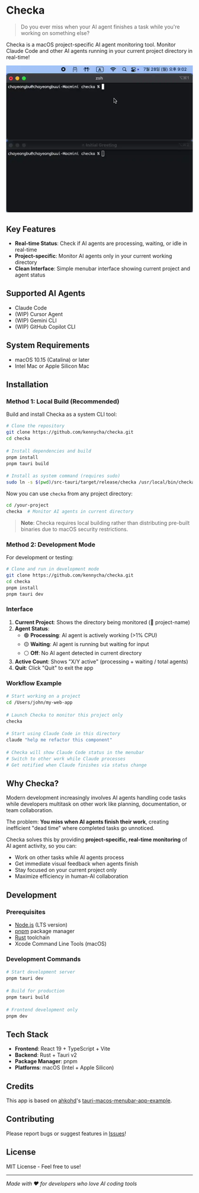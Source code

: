 # Checka

> Do you ever miss when your AI agent finishes a task while you're working on something else?

Checka is a macOS project-specific AI agent monitoring tool. Monitor Claude Code and other AI agents running in your current project directory in real-time!

![Demo](assets/demo.webp)

## Key Features

- **Real-time Status**: Check if AI agents are processing, waiting, or idle in real-time
- **Project-specific**: Monitor AI agents only in your current working directory
- **Clean Interface**: Simple menubar interface showing current project and agent status

## Supported AI Agents

- Claude Code
- (WIP) Cursor Agent
- (WIP) Gemini CLI
- (WIP) GitHub Copilot CLI

## System Requirements

- macOS 10.15 (Catalina) or later
- Intel Mac or Apple Silicon Mac

## Installation

### Method 1: Local Build (Recommended)

Build and install Checka as a system CLI tool:

```bash
# Clone the repository
git clone https://github.com/kennycha/checka.git
cd checka

# Install dependencies and build
pnpm install
pnpm tauri build

# Install as system command (requires sudo)
sudo ln -s $(pwd)/src-tauri/target/release/checka /usr/local/bin/checka
```

Now you can use `checka` from any project directory:

```bash
cd /your-project
checka  # Monitor AI agents in current directory
```

> **Note**: Checka requires local building rather than distributing pre-built binaries due to macOS security restrictions.

### Method 2: Development Mode

For development or testing:

```bash
# Clone and run in development mode
git clone https://github.com/kennycha/checka.git
cd checka
pnpm install
pnpm tauri dev
```

### Interface

1. **Current Project**: Shows the directory being monitored (📁 project-name)
2. **Agent Status**:
   - 🟢 **Processing**: AI agent is actively working (>1% CPU)
   - 🟡 **Waiting**: AI agent is running but waiting for input
   - ⚪ **Off**: No AI agent detected in current directory
3. **Active Count**: Shows "X/Y active" (processing + waiting / total agents)
4. **Quit**: Click "Quit" to exit the app

### Workflow Example

```bash
# Start working on a project
cd /Users/john/my-web-app

# Launch Checka to monitor this project only
checka

# Start using Claude Code in this directory
claude "help me refactor this component"

# Checka will show Claude Code status in the menubar
# Switch to other work while Claude processes
# Get notified when Claude finishes via status change
```

## Why Checka?

Modern development increasingly involves AI agents handling code tasks while developers multitask on other work like planning, documentation, or team collaboration.

The problem: **You miss when AI agents finish their work**, creating inefficient "dead time" where completed tasks go unnoticed.

Checka solves this by providing **project-specific, real-time monitoring** of AI agent activity, so you can:

- Work on other tasks while AI agents process
- Get immediate visual feedback when agents finish
- Stay focused on your current project only
- Maximize efficiency in human-AI collaboration

## Development

### Prerequisites

- [Node.js](https://nodejs.org/) (LTS version)
- [pnpm](https://pnpm.io/) package manager
- [Rust](https://rustup.rs/) toolchain
- Xcode Command Line Tools (macOS)

### Development Commands

```bash
# Start development server
pnpm tauri dev

# Build for production
pnpm tauri build

# Frontend development only
pnpm dev
```

## Tech Stack

- **Frontend**: React 19 + TypeScript + Vite
- **Backend**: Rust + Tauri v2
- **Package Manager**: pnpm
- **Platforms**: macOS (Intel + Apple Silicon)

## Credits

This app is based on [ahkohd](https://github.com/ahkohd)'s [tauri-macos-menubar-app-example](https://github.com/ahkohd/tauri-macos-menubar-app-example).

## Contributing

Please report bugs or suggest features in [Issues](https://github.com/kennycha/checka/issues)!

## License

MIT License - Feel free to use!

---

_Made with ❤️ for developers who love AI coding tools_
